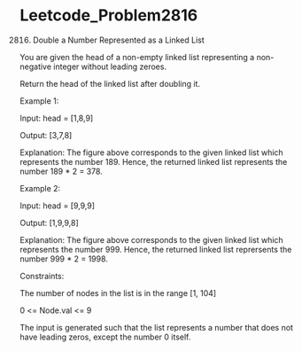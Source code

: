 # Leetcode_Problem2816




2816. Double a Number Represented as a Linked List



You are given the head of a non-empty linked list representing a non-negative integer without leading zeroes.




Return the head of the linked list after doubling it.

 

Example 1:


Input: head = [1,8,9]


Output: [3,7,8]



Explanation: The figure above corresponds to the given linked list which represents the number 189. Hence, the returned linked list represents the number 189 * 2 = 378.




Example 2:


Input: head = [9,9,9]




Output: [1,9,9,8]





Explanation: The figure above corresponds to the given linked list which represents the number 999. Hence, the returned linked list reprersents the number 999 * 2 = 1998. 
 



Constraints:




The number of nodes in the list is in the range [1, 104]




0 <= Node.val <= 9





The input is generated such that the list represents a number that does not have leading zeros, except the number 0 itself.
